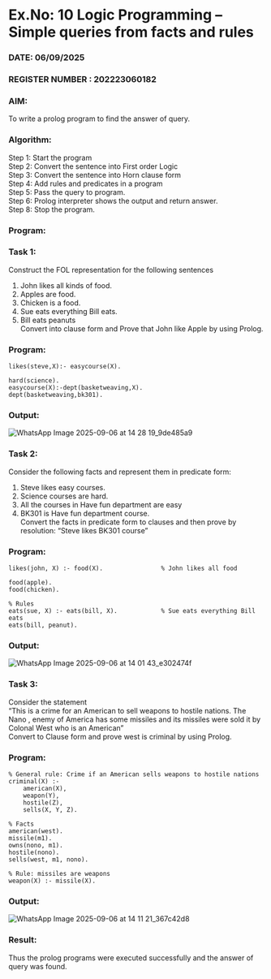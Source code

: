 # Ex.No: 10  Logic Programming –  Simple queries from facts and rules
### DATE: 06/09/2025                                                                           
### REGISTER NUMBER : 202223060182
### AIM: 
To write a prolog program to find the answer of query. 
###  Algorithm:
 Step 1: Start the program <br> 
 Step 2: Convert the sentence into First order Logic  <br> 
 Step 3:  Convert the sentence into Horn clause form  <br> 
 Step 4: Add rules and predicates in a program   <br> 
 Step 5:  Pass the query to program. <br> 
 Step 6: Prolog interpreter shows the output and return answer. <br> 
 Step 8:  Stop the program.
### Program:
### Task 1:
Construct the FOL representation for the following sentences <br> 
1.	John likes all kinds of food.  <br> 
2.	Apples are food.  <br> 
3.	Chicken is a food.  <br> 
4.	Sue eats everything Bill eats. <br> 
5.	 Bill eats peanuts  <br> 
   Convert into clause form and Prove that John like Apple by using Prolog. <br> 
### Program:
```
likes(steve,X):- easycourse(X).

hard(science).
easycourse(X):-dept(basketweaving,X).
dept(basketweaving,bk301).
```

### Output:
![WhatsApp Image 2025-09-06 at 14 28 19_9de485a9](https://github.com/user-attachments/assets/45d18bc6-ffd1-40fc-b688-534bff04defb)



### Task 2:
Consider the following facts and represent them in predicate form: <br>              
1.	Steve likes easy courses. <br> 
2.	Science courses are hard. <br> 
3. All the courses in Have fun department are easy <br> 
4. BK301 is Have fun department course.<br> 
Convert the facts in predicate form to clauses and then prove by resolution: “Steve likes BK301 course”<br> 

### Program:
```
likes(john, X) :- food(X).                % John likes all food

food(apple).
food(chicken).

% Rules
eats(sue, X) :- eats(bill, X).            % Sue eats everything Bill eats
eats(bill, peanut).

```
### Output:

![WhatsApp Image 2025-09-06 at 14 01 43_e302474f](https://github.com/user-attachments/assets/5792d72d-b749-4c8f-bf4b-659f70e7791f)

### Task 3:
Consider the statement <br> 
“This is a crime for an American to sell weapons to hostile nations. The Nano , enemy of America has some missiles and its missiles were sold it by Colonal West who is an American” <br> 
Convert to Clause form and prove west is criminal by using Prolog.<br> 
### Program:
```
% General rule: Crime if an American sells weapons to hostile nations
criminal(X) :-
    american(X),
    weapon(Y),
    hostile(Z),
    sells(X, Y, Z).

% Facts
american(west).
missile(m1).
owns(nono, m1).
hostile(nono).
sells(west, m1, nono).

% Rule: missiles are weapons
weapon(X) :- missile(X).
```

### Output:
![WhatsApp Image 2025-09-06 at 14 11 21_367c42d8](https://github.com/user-attachments/assets/04823b81-7840-45e9-81e0-e1302397c407)


### Result:
Thus the prolog programs were executed successfully and the answer of query was found.
